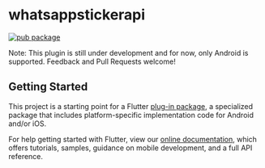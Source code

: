 # whatsappstickerapi

[![pub package](https://img.shields.io/pub/v/whatsappstickerapi.svg)](https://pub.dartlang.org/packages/whatsappstickerapi)

Note: This plugin is still under development and for now, only Android is supported. Feedback and Pull Requests welcome!

## Getting Started

This project is a starting point for a Flutter
[plug-in package](https://flutter.dev/developing-packages/),
a specialized package that includes platform-specific implementation code for
Android and/or iOS.

For help getting started with Flutter, view our 
[online documentation](https://flutter.dev/docs), which offers tutorials, 
samples, guidance on mobile development, and a full API reference.
